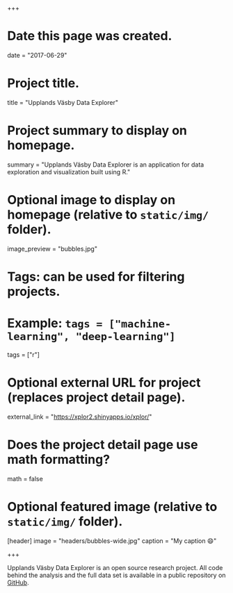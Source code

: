 +++
# Date this page was created.
date = "2017-06-29"

# Project title.
title = "Upplands Väsby Data Explorer"

# Project summary to display on homepage.
summary = "Upplands Väsby Data Explorer is an application for data exploration and visualization built using R."

# Optional image to display on homepage (relative to `static/img/` folder).
image_preview = "bubbles.jpg"

# Tags: can be used for filtering projects.
# Example: `tags = ["machine-learning", "deep-learning"]`
tags = ["r"]

# Optional external URL for project (replaces project detail page).
external_link = "https://xplor2.shinyapps.io/xplor/"

# Does the project detail page use math formatting?
math = false

# Optional featured image (relative to `static/img/` folder).
[header]
image = "headers/bubbles-wide.jpg"
caption = "My caption :smile:"

+++

Upplands Väsby Data Explorer is an open source research project. All code behind the analysis and the full data set is available in a public repository on [GitHub](https://github.com/samuel-bohman/xplor).